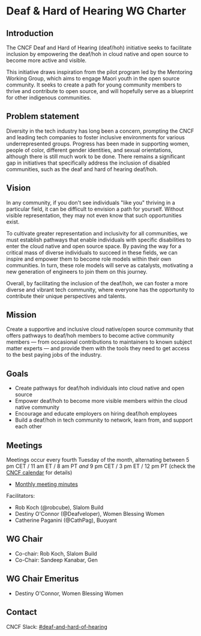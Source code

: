 # Deaf & Hard of Hearing WG Charter

## Introduction

The CNCF Deaf and Hard of Hearing (deaf/hoh) initiative seeks to facilitate inclusion by empowering the deaf/hoh in cloud native and open source to become more active and visible.

This initiative draws inspiration from the pilot program led by the Mentoring Working Group, which aims to engage Maori youth in the open source community. It seeks to create a path for young community members to thrive and contribute to open source, and will hopefully serve as a blueprint for other indigenous communities.

## Problem statement

Diversity in the tech industry has long been a concern, prompting the CNCF and leading tech companies to foster inclusive environments for various underrepresented groups. Progress has been made in supporting women, people of color, different gender identities, and sexual orientations, although there is still much work to be done. There remains a significant gap in initiatives that specifically address the inclusion of disabled communities, such as the deaf and hard of hearing deaf/hoh.

## Vision

In any community, if you don't see individuals "like you" thriving in a particular field, it can be difficult to envision a path for yourself. Without visible representation, they may not even know that such opportunities exist.

To cultivate greater representation and inclusivity for all communities, we must establish pathways that enable individuals with specific disabilities to enter the cloud native and open source space. By paving the way for a critical mass of diverse individuals to succeed in these fields, we can inspire and empower them to become role models within their own communities. In turn, these role models will serve as catalysts, motivating a new generation of engineers to join them on this journey.

Overall, by facilitating the inclusion of the deaf/hoh, we can foster a more diverse and vibrant tech community, where everyone has the opportunity to contribute their unique perspectives and talents.

## Mission

Create a supportive and inclusive cloud native/open source community that offers pathways to deaf/hoh members to become active community members — from occasional contributions to maintainers to known subject matter experts — and provide them with the tools they need to get access to the best paying jobs of the industry.

## Goals

* Create pathways for deaf/hoh individuals into cloud native and open source
* Empower deaf/hoh to become more visible members within the cloud native community  
* Encourage and educate employers on hiring deaf/hoh employees
* Build a deaf/hoh in tech community to network, learn from, and support each other

## Meetings

Meetings occur every fourth Tuesday of the month, alternating between 5 pm CET / 11 am ET / 8 am PT _and_ 9 pm CET / 3 pm ET / 12 pm PT (check the [CNCF calendar](https://www.cncf.io/calendar/) for details)

* [Monthly meeting minutes](https://docs.google.com/document/d/1VUPJFOx36JqbgydkMRZPufP1dAEHWMnfviqMNI-jBLo/edit#heading=h.d1ot8vdv33ht)

Facilitators:
* Rob Koch (@robcube), Slalom Build
* Destiny O'Connor (@Deafveloper), Women Blessing Women
* Catherine Paganini (@CathPag), Buoyant

## WG Chair

* Co-chair: Rob Koch, Slalom Build
* Co-Chair: Sandeep Kanabar, Gen

## WG Chair Emeritus

* Destiny O'Connor, Women Blessing Women

## Contact

CNCF Slack: [#deaf-and-hard-of-hearing](https://cloud-native.slack.com/archives/C05BYNK8A3V)
